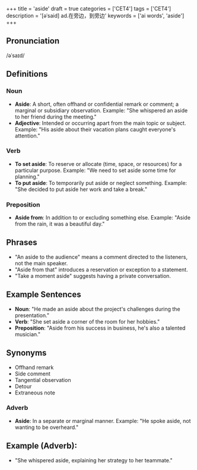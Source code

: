 +++
title = 'aside'
draft = true
categories = ['CET4']
tags = ['CET4']
description = '[əˈsaid] ad.在旁边，到旁边'
keywords = ['ai words', 'aside']
+++

## Pronunciation
/əˈsaɪd/

## Definitions
### Noun
- **Aside**: A short, often offhand or confidential remark or comment; a marginal or subsidiary observation. Example: "She whispered an aside to her friend during the meeting."
- **Adjective**: Intended or occurring apart from the main topic or subject. Example: "His aside about their vacation plans caught everyone's attention."

### Verb
- **To set aside**: To reserve or allocate (time, space, or resources) for a particular purpose. Example: "We need to set aside some time for planning."
- **To put aside**: To temporarily put aside or neglect something. Example: "She decided to put aside her work and take a break."

### Preposition
- **Aside from**: In addition to or excluding something else. Example: "Aside from the rain, it was a beautiful day."

## Phrases
- "An aside to the audience" means a comment directed to the listeners, not the main speaker.
- "Aside from that" introduces a reservation or exception to a statement.
- "Take a moment aside" suggests having a private conversation.

## Example Sentences
- **Noun**: "He made an aside about the project's challenges during the presentation."
- **Verb**: "She set aside a corner of the room for her hobbies."
- **Preposition**: "Aside from his success in business, he's also a talented musician."

## Synonyms
- Offhand remark
- Side comment
- Tangential observation
- Detour
- Extraneous note

### Adverb
- **Aside**: In a separate or marginal manner. Example: "He spoke aside, not wanting to be overheard."

## Example (Adverb):
- "She whispered aside, explaining her strategy to her teammate."
